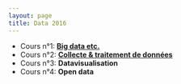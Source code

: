 ```yaml
---
layout: page
title: Data 2016
---
```


* Cours n°1: [**Big data etc.**](./1.html)
* Cours n°2: [**Collecte & traitement de données**](./2.html)
* Cours n°3: **Datavisualisation**
* Cours n°4: **Open data**
